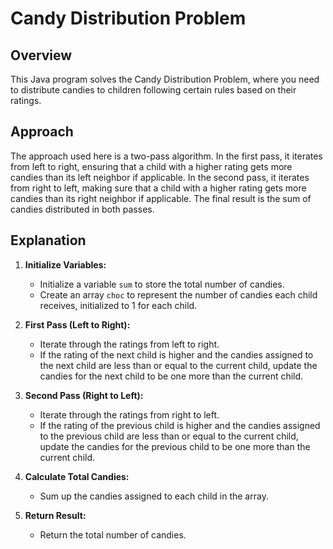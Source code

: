 # Candy Distribution Problem

## Overview

This Java program solves the Candy Distribution Problem, where you need to distribute candies to children following certain rules based on their ratings.

## Approach

The approach used here is a two-pass algorithm. In the first pass, it iterates from left to right, ensuring that a child with a higher rating gets more candies than its left neighbor if applicable. In the second pass, it iterates from right to left, making sure that a child with a higher rating gets more candies than its right neighbor if applicable. The final result is the sum of candies distributed in both passes.

## Explanation

1. **Initialize Variables:**
   - Initialize a variable `sum` to store the total number of candies.
   - Create an array `choc` to represent the number of candies each child receives, initialized to 1 for each child.

2. **First Pass (Left to Right):**
   - Iterate through the ratings from left to right.
   - If the rating of the next child is higher and the candies assigned to the next child are less than or equal to the current child, update the candies for the next child to be one more than the current child.

3. **Second Pass (Right to Left):**
   - Iterate through the ratings from right to left.
   - If the rating of the previous child is higher and the candies assigned to the previous child are less than or equal to the current child, update the candies for the previous child to be one more than the current child.

4. **Calculate Total Candies:**
   - Sum up the candies assigned to each child in the array.

5. **Return Result:**
   - Return the total number of candies.

